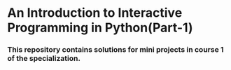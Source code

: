 # An Introduction to Interactive Programming in Python(Part-1)
### This repository contains solutions for mini projects in course 1 of the specialization.
